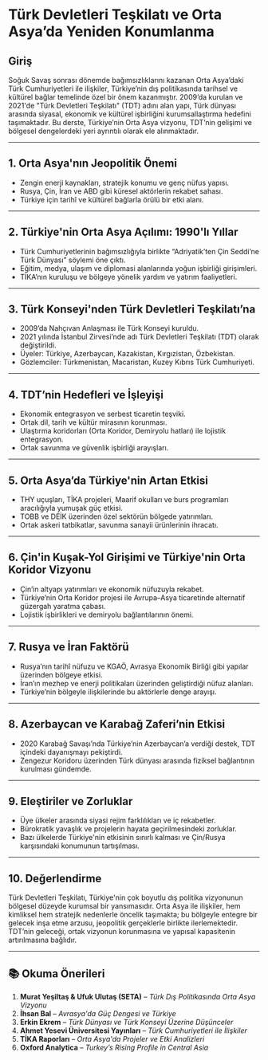 # Türk Devletleri Teşkilatı ve Orta Asya’da Yeniden Konumlanma

## Giriş

Soğuk Savaş sonrası dönemde bağımsızlıklarını kazanan Orta Asya’daki Türk Cumhuriyetleri ile ilişkiler, Türkiye’nin dış politikasında tarihsel ve kültürel bağlar temelinde özel bir önem kazanmıştır. 2009’da kurulan ve 2021'de "Türk Devletleri Teşkilatı" (TDT) adını alan yapı, Türk dünyası arasında siyasal, ekonomik ve kültürel işbirliğini kurumsallaştırma hedefini taşımaktadır. Bu derste, Türkiye’nin Orta Asya vizyonu, TDT’nin gelişimi ve bölgesel dengelerdeki yeri ayrıntılı olarak ele alınmaktadır.

---

## 1. Orta Asya'nın Jeopolitik Önemi

- Zengin enerji kaynakları, stratejik konumu ve genç nüfus yapısı.
- Rusya, Çin, İran ve ABD gibi küresel aktörlerin rekabet sahası.
- Türkiye için tarihî ve kültürel bağlarla örülü bir etki alanı.

---

## 2. Türkiye'nin Orta Asya Açılımı: 1990'lı Yıllar

- Türk Cumhuriyetlerinin bağımsızlığıyla birlikte “Adriyatik’ten Çin Seddi’ne Türk Dünyası” söylemi öne çıktı.
- Eğitim, medya, ulaşım ve diplomasi alanlarında yoğun işbirliği girişimleri.
- TİKA’nın kuruluşu ve bölgeye yönelik yardım ve yatırım faaliyetleri.

---

## 3. Türk Konseyi'nden Türk Devletleri Teşkilatı’na

- 2009’da Nahçıvan Anlaşması ile Türk Konseyi kuruldu.
- 2021 yılında İstanbul Zirvesi’nde adı Türk Devletleri Teşkilatı (TDT) olarak değiştirildi.
- Üyeler: Türkiye, Azerbaycan, Kazakistan, Kırgızistan, Özbekistan.
- Gözlemciler: Türkmenistan, Macaristan, Kuzey Kıbrıs Türk Cumhuriyeti.

---

## 4. TDT’nin Hedefleri ve İşleyişi

- Ekonomik entegrasyon ve serbest ticaretin teşviki.
- Ortak dil, tarih ve kültür mirasının korunması.
- Ulaştırma koridorları (Orta Koridor, Demiryolu hatları) ile lojistik entegrasyon.
- Ortak savunma ve güvenlik işbirliği arayışları.

---

## 5. Orta Asya’da Türkiye'nin Artan Etkisi

- THY uçuşları, TİKA projeleri, Maarif okulları ve burs programları aracılığıyla yumuşak güç etkisi.
- TOBB ve DEİK üzerinden özel sektörün bölgede yatırımları.
- Ortak askeri tatbikatlar, savunma sanayii ürünlerinin ihracatı.

---

## 6. Çin'in Kuşak-Yol Girişimi ve Türkiye'nin Orta Koridor Vizyonu

- Çin’in altyapı yatırımları ve ekonomik nüfuzuyla rekabet.
- Türkiye’nin Orta Koridor projesi ile Avrupa–Asya ticaretinde alternatif güzergah yaratma çabası.
- Lojistik işbirlikleri ve demiryolu bağlantılarının önemi.

---

## 7. Rusya ve İran Faktörü

- Rusya’nın tarihî nüfuzu ve KGAÖ, Avrasya Ekonomik Birliği gibi yapılar üzerinden bölgeye etkisi.
- İran’ın mezhep ve enerji politikaları üzerinden geliştirdiği nüfuz alanları.
- Türkiye’nin bölgeyle ilişkilerinde bu aktörlerle denge arayışı.

---

## 8. Azerbaycan ve Karabağ Zaferi’nin Etkisi

- 2020 Karabağ Savaşı’nda Türkiye’nin Azerbaycan’a verdiği destek, TDT içindeki dayanışmayı pekiştirdi.
- Zengezur Koridoru üzerinden Türk dünyası arasında fiziksel bağlantının kurulması gündemde.

---

## 9. Eleştiriler ve Zorluklar

- Üye ülkeler arasında siyasi rejim farklılıkları ve iç rekabetler.
- Bürokratik yavaşlık ve projelerin hayata geçirilmesindeki zorluklar.
- Bazı ülkelerde Türkiye'nin etkisinin sınırlı kalması ve Çin/Rusya karşısındaki konumunun tartışılması.

---

## 10. Değerlendirme

Türk Devletleri Teşkilatı, Türkiye'nin çok boyutlu dış politika vizyonunun bölgesel düzeyde kurumsal bir yansımasıdır. Orta Asya ile ilişkiler, hem kimliksel hem stratejik nedenlerle öncelik taşımakta; bu bölgeyle entegre bir gelecek inşa etme arzusu, jeopolitik gerçeklerle birlikte ilerlemektedir. TDT’nin geleceği, ortak vizyonun korunmasına ve yapısal kapasitenin artırılmasına bağlıdır.

---

## 📚 Okuma Önerileri

1. **Murat Yeşiltaş & Ufuk Ulutaş (SETA)** – _Türk Dış Politikasında Orta Asya Vizyonu_
2. **İhsan Bal** – _Avrasya'da Güç Dengesi ve Türkiye_
3. **Erkin Ekrem** – _Türk Dünyası ve Türk Konseyi Üzerine Düşünceler_
4. **Ahmet Yesevi Üniversitesi Yayınları** – _Türk Cumhuriyetleri ile İlişkiler_
5. **TİKA Raporları** – _Orta Asya'da Projeler ve Etki Analizleri_
6. **Oxford Analytica** – _Turkey’s Rising Profile in Central Asia_
